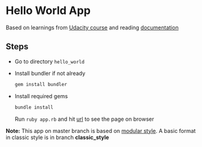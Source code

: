 # Hello World App

Based on learnings from [Udacity course](https://www.udacity.com/course/dynamic-web-applications-with-sinatra--ud268) and reading [documentation](http://sinatrarb.com/documentation.html)

## Steps

* Go to directory `hello_world`

* Install bundler if not already

    ```bash
    gem install bundler
    ```

* Install required gems

    ```bash
    bundle install
    ```

    Run `ruby app.rb` and hit [url](http://localhost:4567) to see the page on browser

**Note:** This app on master branch is based on [modular style](https://github.com/sinatra/sinatra/#sinatrabase---middleware-libraries-and-modular-apps). A basic format in classic style is in branch **classic_style**

